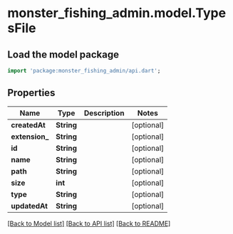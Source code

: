 # monster_fishing_admin.model.TypesFile

## Load the model package
```dart
import 'package:monster_fishing_admin/api.dart';
```

## Properties
Name | Type | Description | Notes
------------ | ------------- | ------------- | -------------
**createdAt** | **String** |  | [optional] 
**extension_** | **String** |  | [optional] 
**id** | **String** |  | [optional] 
**name** | **String** |  | [optional] 
**path** | **String** |  | [optional] 
**size** | **int** |  | [optional] 
**type** | **String** |  | [optional] 
**updatedAt** | **String** |  | [optional] 

[[Back to Model list]](../README.md#documentation-for-models) [[Back to API list]](../README.md#documentation-for-api-endpoints) [[Back to README]](../README.md)


